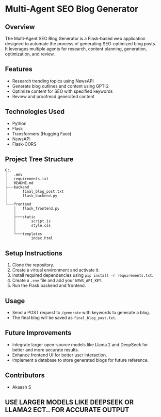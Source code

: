 # Multi-Agent SEO Blog Generator

## Overview

The Multi-Agent SEO Blog Generator is a Flask-based web application designed to automate the process of generating SEO-optimized blog posts. It leverages multiple agents for research, content planning, generation, optimization, and review.

## Features

- Research trending topics using NewsAPI
- Generate blog outlines and content using GPT-2
- Optimize content for SEO with specified keywords
- Review and proofread generated content

## Technologies Used

- Python
- Flask
- Transformers (Hugging Face)
- NewsAPI
- Flask-CORS

## Project Tree Structure

```
C:.
│   .env
│   requirements.txt
│   README.md
├───backend
│       final_blog_post.txt
│       flask_backend.py
│
└───frontend
    │   flask_frontend.py
    │
    ├───static
    │       script.js
    │       style.css
    │
    └───templates
            index.html
```

## Setup Instructions

1. Clone the repository.
2. Create a virtual environment and activate it.
3. Install required dependencies using `pip install -r requirements.txt`.
4. Create a `.env` file and add your `NEWS_API_KEY`.
5. Run the Flask backend and frontend.

## Usage

- Send a POST request to `/generate` with keywords to generate a blog.
- The final blog will be saved as `final_blog_post.txt`.

## Future Improvements

- Integrate larger open-source models like Llama 2 and DeepSeek for better and more accurate results.
- Enhance frontend UI for better user interaction.
- Implement a database to store generated blogs for future reference.

## Contributors

- Akaash S



## USE LARGER MODELS LIKE DEEPSEEK OR LLAMA2 ECT.. FOR ACCURATE OUTPUT
